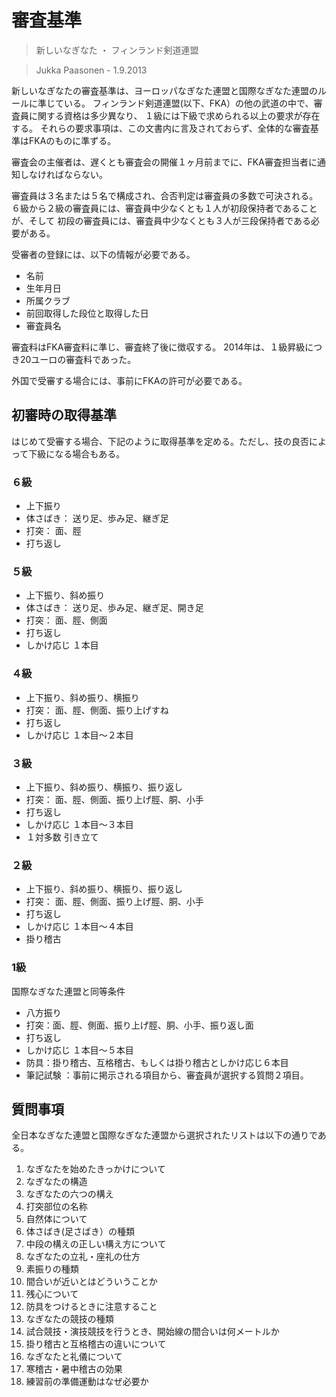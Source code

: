 # 審査基準

> 新しいなぎなた ・ フィンランド剣道連盟

> Jukka Paasonen - 1.9.2013

新しいなぎなたの審査基準は、ヨーロッパなぎなた連盟と国際なぎなた連盟のルールに準じている。
フィンランド剣道連盟(以下、FKA）の他の武道の中で、審査員に関する資格は多少異なり、
１級には下級で求められる以上の要求が存在する。
それらの要求事項は、この文書内に言及されておらず、全体的な審査基準はFKAのものに準ずる。

審査会の主催者は、遅くとも審査会の開催１ヶ月前までに、FKA審査担当者に通知しなければならない。

審査員は３名または５名で構成され、合否判定は審査員の多数で可決される。
６級から２級の審査員には、審査員中少なくとも１人が初段保持者であることが、そして
初段の審査員には、審査員中少なくとも３人が三段保持者である必要がある。

受審者の登録には、以下の情報が必要である。
* 名前
* 生年月日
* 所属クラブ
* 前回取得した段位と取得した日
* 審査員名

審査料はFKA審査料に準じ、審査終了後に徴収する。
2014年は、１級昇級につき20ユーロの審査料であった。

外国で受審する場合には、事前にFKAの許可が必要である。


## 初審時の取得基準

はじめて受審する場合、下記のように取得基準を定める。ただし、技の良否によって下級になる場合もある。

### ６級

* 上下振り
* 体さばき： 送り足、歩み足、継ぎ足
* 打突： 面、脛
* 打ち返し

### ５級

* 上下振り、斜め振り
* 体さばき： 送り足、歩み足、継ぎ足、開き足
* 打突： 面、脛、側面
* 打ち返し
* しかけ応じ １本目

### ４級

* 上下振り、斜め振り、横振り
* 打突： 面、脛、側面、振り上げすね
* 打ち返し
* しかけ応じ １本目〜２本目

### ３級

* 上下振り、斜め振り、横振り、振り返し
* 打突： 面、脛、側面、振り上げ脛、胴、小手
* 打ち返し
* しかけ応じ １本目〜３本目
* １対多数 引き立て

### ２級

* 上下振り、斜め振り、横振り、振り返し
* 打突： 面、脛、側面、振り上げ脛、胴、小手
* 打ち返し
* しかけ応じ １本目〜４本目
* 掛り稽古

### 1級

国際なぎなた連盟と同等条件
* 八方振り
* 打突：面、脛、側面、振り上げ脛、胴、小手、振り返し面
* 打ち返し
* しかけ応じ １本目〜５本目
* 防具：掛り稽古、互格稽古、もしくは掛り稽古としかけ応じ６本目
* 筆記試験 ：事前に掲示される項目から、審査員が選択する質問２項目。

## 質問事項

全日本なぎなた連盟と国際なぎなた連盟から選択されたリストは以下の通りである。

1. なぎなたを始めたきっかけについて
1. なぎなたの構造
1. なぎなたの六つの構え
1. 打突部位の名称
1. 自然体について
1. 体さばき(足さばき）の種類
1. 中段の構えの正しい構え方について
1. なぎなたの立礼・座礼の仕方
1. 素振りの種類
1. 間合いが近いとはどういうことか
1. 残心について
1. 防具をつけるときに注意すること
1. なぎなたの競技の種類
1. 試合競技・演技競技を行うとき、開始線の間合いは何メートルか
1. 掛り稽古と互格稽古の違いについて
1. なぎなたと礼儀について
1. 寒稽古・暑中稽古の効果
1. 練習前の準備運動はなぜ必要か
